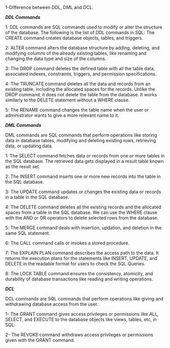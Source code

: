 1-Difference between DDL, DML and DCL.

*<b>DDL Commands</b>*

1: DDL commands are SQL commands used to modify or alter the structure of the database. The following is the list of DDL commands in SQL: The CREATE command creates database objects, tables, and triggers.

2: ALTER command alters the database structure by adding, deleting, and modifying columns of the already existing tables, like renaming and changing the data type and size of the columns.

3: The DROP command deletes the defined table with all the table data, associated indexes, constraints, triggers, and permission specifications.

4: The TRUNCATE command deletes all the data and records from an existing table, including the allocated spaces for the records. Unlike the DROP command, it does not delete the table from the database. It works similarly to the DELETE statement without a WHERE clause.

5: The RENAME command changes the table name when the user or administrator wants to give a more relevant name to it.



*<b>DML Commands</b>*

DML commands are SQL commands that perform operations like storing data in database tables, modifying and deleting existing rows, retrieving data, or updating data.

1: The SELECT command fetches data or records from one or more tables in the SQL database. The retrieved data gets displayed in a result table known as the result set.

2: The INSERT command inserts one or more new records into the table in the SQL database.

3: The UPDATE command updates or changes the existing data or records in a table in the SQL database.

4: The DELETE command deletes all the existing records and the allocated spaces from a table in the SQL database. We can use the WHERE clause with the AND or OR operators to delete selected rows from the database.

5: The MERGE command deals with insertion, updation, and deletion in the same SQL statement.

6: The CALL command calls or invokes a stored procedure.

7: The EXPLAIN PLAN command describes the access path to the data. It returns the execution plans for the statements like INSERT, UPDATE, and DELETE in the readable format for users to check the SQL Queries.

8: The LOCK TABLE command ensures the consistency, atomicity, and durability of database transactions like reading and writing operations.

*<b>DCL</b>*

DCL commands are SQL commands that perform operations like giving and withdrawing database access from the user.

1- The GRANT command gives access privileges or permissions like ALL, SELECT, and EXECUTE to the database objects like views, tables, etc, in SQL.

2- The REVOKE command withdraws access privileges or permissions given with the GRANT command.

